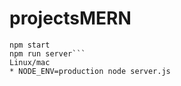 # projectsMERN
```npm install
npm start
npm run server```
Linux/mac
* NODE_ENV=production node server.js
